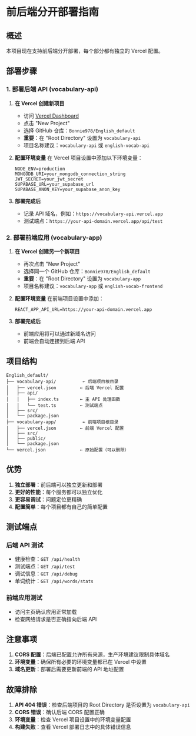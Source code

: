 # 前后端分开部署指南

## 概述
本项目现在支持前后端分开部署，每个部分都有独立的 Vercel 配置。

## 部署步骤

### 1. 部署后端 API (vocabulary-api)

1. **在 Vercel 创建新项目**
   - 访问 [Vercel Dashboard](https://vercel.com/dashboard)
   - 点击 "New Project"
   - 选择 GitHub 仓库：`Bonnie978/English_default`
   - **重要**：在 "Root Directory" 设置为 `vocabulary-api`
   - 项目名称建议：`vocabulary-api` 或 `english-vocab-api`

2. **配置环境变量**
   在 Vercel 项目设置中添加以下环境变量：
   ```
   NODE_ENV=production
   MONGODB_URI=your_mongodb_connection_string
   JWT_SECRET=your_jwt_secret
   SUPABASE_URL=your_supabase_url
   SUPABASE_ANON_KEY=your_supabase_anon_key
   ```

3. **部署完成后**
   - 记录 API 域名，例如：`https://vocabulary-api.vercel.app`
   - 测试端点：`https://your-api-domain.vercel.app/api/test`

### 2. 部署前端应用 (vocabulary-app)

1. **在 Vercel 创建另一个新项目**
   - 再次点击 "New Project"
   - 选择同一个 GitHub 仓库：`Bonnie978/English_default`
   - **重要**：在 "Root Directory" 设置为 `vocabulary-app`
   - 项目名称建议：`vocabulary-app` 或 `english-vocab-frontend`

2. **配置环境变量**
   在前端项目设置中添加：
   ```
   REACT_APP_API_URL=https://your-api-domain.vercel.app
   ```

3. **部署完成后**
   - 前端应用将可以通过新域名访问
   - 前端会自动连接到后端 API

## 项目结构

```
English_default/
├── vocabulary-api/          ← 后端项目根目录
│   ├── vercel.json         ← 后端 Vercel 配置
│   ├── api/
│   │   ├── index.ts        ← 主 API 处理函数
│   │   └── test.ts         ← 测试端点
│   ├── src/
│   └── package.json
├── vocabulary-app/          ← 前端项目根目录
│   ├── vercel.json         ← 前端 Vercel 配置
│   ├── src/
│   ├── public/
│   └── package.json
└── vercel.json             ← 原始配置（可以删除）
```

## 优势

1. **独立部署**：前后端可以独立更新和部署
2. **更好的性能**：每个服务都可以独立优化
3. **更容易调试**：问题定位更精确
4. **配置简单**：每个项目都有自己的简单配置

## 测试端点

### 后端 API 测试
- 健康检查：`GET /api/health`
- 测试端点：`GET /api/test`
- 调试信息：`GET /api/debug`
- 单词统计：`GET /api/words/stats`

### 前端应用测试
- 访问主页确认应用正常加载
- 检查网络请求是否正确指向后端 API

## 注意事项

1. **CORS 配置**：后端已配置允许所有来源，生产环境建议限制具体域名
2. **环境变量**：确保所有必要的环境变量都已在 Vercel 中设置
3. **域名更新**：部署后需要更新前端的 API 地址配置

## 故障排除

1. **API 404 错误**：检查后端项目的 Root Directory 是否设置为 `vocabulary-api`
2. **CORS 错误**：确认后端 CORS 配置正确
3. **环境变量**：检查 Vercel 项目设置中的环境变量配置
4. **构建失败**：查看 Vercel 部署日志中的具体错误信息 